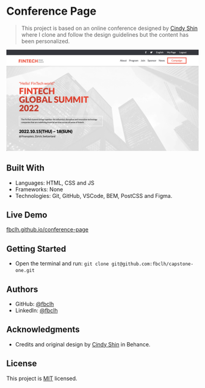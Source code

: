 # Conference Page

> This project is based on an online conference designed by [Cindy Shin](https://www.behance.net/adagio07) where I clone and follow the design guidelines but the content has been personalized.

![screenshot](
  img/capstone-img.png)

## Built With

- Languages: HTML, CSS and JS
- Frameworks: None
- Technologies: Git, GitHub, VSCode, BEM, PostCSS and Figma.

## Live Demo

[fbclh.github.io/conference-page](https://fbclh.github.io/conference-page/)

## Getting Started

- Open the terminal and run: `git clone git@github.com:fbclh/capstone-one.git`

## Authors

- GitHub: [@fbclh](https://github.com/fbclh)
- LinkedIn: [@fbclh](https://www.linkedin.com/in/fbclh)

## Acknowledgments

- Credits and original design by [Cindy Shin](https://www.behance.net/adagio07) in Behance.

## License

This project is [MIT](LICENSE) licensed.

